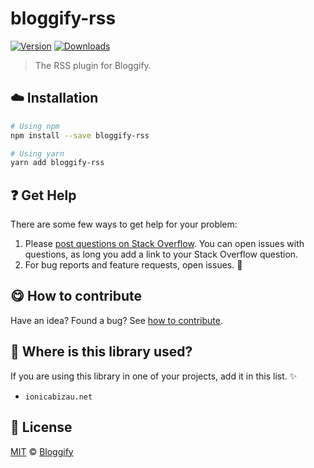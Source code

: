 <!-- Please do not edit this file. Edit the `blah` field in the `package.json` instead. If in doubt, open an issue. -->


















# bloggify-rss

 [![Version](https://img.shields.io/npm/v/bloggify-rss.svg)](https://www.npmjs.com/package/bloggify-rss) [![Downloads](https://img.shields.io/npm/dt/bloggify-rss.svg)](https://www.npmjs.com/package/bloggify-rss)







> The RSS plugin for Bloggify.

















## :cloud: Installation

```sh
# Using npm
npm install --save bloggify-rss

# Using yarn
yarn add bloggify-rss
```






















## :question: Get Help

There are some few ways to get help for your problem:



 1. Please [post questions on Stack Overflow](https://stackoverflow.com/questions/ask). You can open issues with questions, as long you add a link to your Stack Overflow question.
 2. For bug reports and feature requests, open issues. :bug:
















## :yum: How to contribute
Have an idea? Found a bug? See [how to contribute][contributing].
















## :dizzy: Where is this library used?
If you are using this library in one of your projects, add it in this list. :sparkles:

 - `ionicabizau.net`











## :scroll: License

[MIT][license] © [Bloggify][website]






[license]: /LICENSE
[website]: https://bloggify.org
[contributing]: /CONTRIBUTING.md
[docs]: /DOCUMENTATION.md
